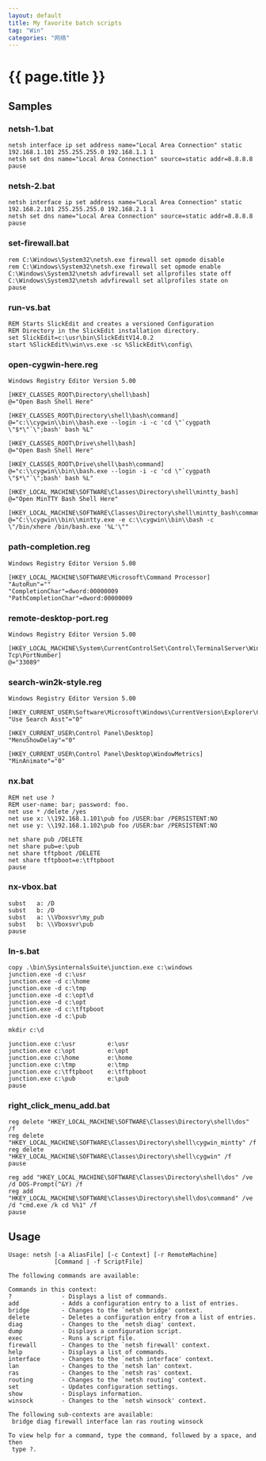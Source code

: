 ```yaml
---
layout: default
title: My favorite batch scripts
tag: "Win"
categories: "网络"
---
```


# {{ page.title }}

## Samples

### netsh-1.bat

    netsh interface ip set address name="Local Area Connection" static 192.168.1.101 255.255.255.0 192.168.1.1 1
    netsh set dns name="Local Area Connection" source=static addr=8.8.8.8 
    pause

### netsh-2.bat

    netsh interface ip set address name="Local Area Connection" static 192.168.2.101 255.255.255.0 192.168.2.1 1
    netsh set dns name="Local Area Connection" source=static addr=8.8.8.8 
    pause
    
### set-firewall.bat

    rem C:\Windows\System32\netsh.exe firewall set opmode disable
    rem C:\Windows\System32\netsh.exe firewall set opmode enable
    C:\Windows\System32\netsh advfirewall set allprofiles state off
    C:\Windows\System32\netsh advfirewall set allprofiles state on
    pause

### run-vs.bat

    REM Starts SlickEdit and creates a versioned Configuration
    REM Directory in the SlickEdit installation directory.
    set SlickEdit=c:\usr\bin\SlickEditV14.0.2
    start %SlickEdit%\win\vs.exe -sc %SlickEdit%\config\
    
### open-cygwin-here.reg

    Windows Registry Editor Version 5.00
    
    [HKEY_CLASSES_ROOT\Directory\shell\bash]
    @="Open Bash Shell Here"
    
    [HKEY_CLASSES_ROOT\Directory\shell\bash\command]
    @="c:\\cygwin\\bin\\bash.exe --login -i -c 'cd \"`cygpath \"$*\"`\";bash' bash %L"
    
    [HKEY_CLASSES_ROOT\Drive\shell\bash]
    @="Open Bash Shell Here"
    
    [HKEY_CLASSES_ROOT\Drive\shell\bash\command]
    @="c:\\cygwin\\bin\\bash.exe --login -i -c 'cd \"`cygpath \"$*\"`\";bash' bash %L"
    
    [HKEY_LOCAL_MACHINE\SOFTWARE\Classes\Directory\shell\mintty_bash]
    @="Open MinTTY Bash Shell Here"
    
    [HKEY_LOCAL_MACHINE\SOFTWARE\Classes\Directory\shell\mintty_bash\command]
    @="C:\\cygwin\\bin\\mintty.exe -e c:\\cygwin\\bin\\bash -c \"/bin/xhere /bin/bash.exe '%L'\""
    
### path-completion.reg
    
    Windows Registry Editor Version 5.00
    
    [HKEY_LOCAL_MACHINE\SOFTWARE\Microsoft\Command Processor]
    "AutoRun"=""
    "CompletionChar"=dword:00000009
    "PathCompletionChar"=dword:00000009

### remote-desktop-port.reg

    Windows Registry Editor Version 5.00
    
    [HKEY_LOCAL_MACHINE\System\CurrentControlSet\Control\TerminalServer\WinStations\RDP-Tcp\PortNumber]
    @="33089"

### search-win2k-style.reg

    Windows Registry Editor Version 5.00
    
    [HKEY_CURRENT_USER\Software\Microsoft\Windows\CurrentVersion\Explorer\CabinetState]
    "Use Search Asst"="0"
    
    [HKEY_CURRENT_USER\Control Panel\Desktop]
    "MenuShowDelay"="0"
    
    [HKEY_CURRENT_USER\Control Panel\Desktop\WindowMetrics]
    "MinAnimate"="0"
            
### nx.bat

    REM net use ?
    REM user-name: bar; password: foo.
    net use * /delete /yes
    net use x: \\192.168.1.101\pub foo /USER:bar /PERSISTENT:NO
    net use y: \\192.168.1.102\pub foo /USER:bar /PERSISTENT:NO
    
    net share pub /DELETE
    net share pub=e:\pub
    net share tftpboot /DELETE
    net share tftpboot=e:\tftpboot
    pause 
    
### nx-vbox.bat
    subst   a: /D
    subst   b: /D
    subst   a: \\Vboxsvr\my_pub 
    subst   b: \\Vboxsvr\pub
    pause 

### ln-s.bat

    copy .\bin\SysinternalsSuite\junction.exe c:\windows
    junction.exe -d c:\usr 
    junction.exe -d c:\home
    junction.exe -d c:\tmp
    junction.exe -d c:\opt\d
    junction.exe -d c:\opt
    junction.exe -d c:\tftpboot
    junction.exe -d c:\pub
    
    mkdir c:\d
    
    junction.exe c:\usr         e:\usr
    junction.exe c:\opt         e:\opt
    junction.exe c:\home        e:\home
    junction.exe c:\tmp         e:\tmp
    junction.exe c:\tftpboot    e:\tftpboot
    junction.exe c:\pub         e:\pub
    pause

### right_click_menu_add.bat

    reg delete "HKEY_LOCAL_MACHINE\SOFTWARE\Classes\Directory\shell\dos" /f
    reg delete "HKEY_LOCAL_MACHINE\SOFTWARE\Classes\Directory\shell\cygwin_mintty" /f
    reg delete "HKEY_LOCAL_MACHINE\SOFTWARE\Classes\Directory\shell\cygwin" /f
    pause
    
    reg add "HKEY_LOCAL_MACHINE\SOFTWARE\Classes\Directory\shell\dos" /ve /d DOS-Prompt(^&Y) /f
    reg add "HKEY_LOCAL_MACHINE\SOFTWARE\Classes\Directory\shell\dos\command" /ve /d "cmd.exe /k cd %%1" /f
    pause

## Usage
    
    Usage: netsh [-a AliasFile] [-c Context] [-r RemoteMachine] 
                 [Command | -f ScriptFile]
    
    The following commands are available:
    
    Commands in this context:
    ?              - Displays a list of commands.
    add            - Adds a configuration entry to a list of entries.
    bridge         - Changes to the `netsh bridge' context.
    delete         - Deletes a configuration entry from a list of entries.
    diag           - Changes to the `netsh diag' context.
    dump           - Displays a configuration script.
    exec           - Runs a script file.
    firewall       - Changes to the `netsh firewall' context.
    help           - Displays a list of commands.
    interface      - Changes to the `netsh interface' context.
    lan            - Changes to the `netsh lan' context.
    ras            - Changes to the `netsh ras' context.
    routing        - Changes to the `netsh routing' context.
    set            - Updates configuration settings.
    show           - Displays information.
    winsock        - Changes to the `netsh winsock' context.
    
    The following sub-contexts are available:
     bridge diag firewall interface lan ras routing winsock
    
    To view help for a command, type the command, followed by a space, and then
     type ?.
    

 
    